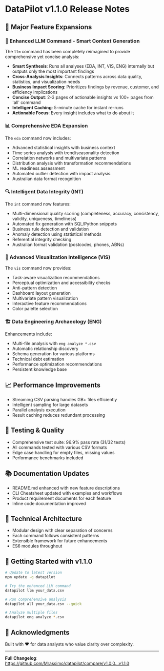 # DataPilot v1.1.0 Release Notes

## 🎉 Major Feature Expansions

### 🧠 Enhanced LLM Command - Smart Context Generation
The `llm` command has been completely reimagined to provide comprehensive yet concise analysis:

- **Smart Synthesis**: Runs all analyses (EDA, INT, VIS, ENG) internally but outputs only the most important findings
- **Cross-Analysis Insights**: Connects patterns across data quality, statistics, and visualization needs
- **Business Impact Scoring**: Prioritizes findings by revenue, customer, and efficiency implications  
- **Concise Output**: 2-3 pages of actionable insights vs 100+ pages from 'all' command
- **Intelligent Caching**: 5-minute cache for instant re-runs
- **Actionable Focus**: Every insight includes what to do about it

### 📊 Comprehensive EDA Expansion
The `eda` command now includes:
- Advanced statistical insights with business context
- Time series analysis with trend/seasonality detection
- Correlation networks and multivariate patterns
- Distribution analysis with transformation recommendations
- ML readiness assessment
- Automated outlier detection with impact analysis
- Australian data format recognition

### 🔍 Intelligent Data Integrity (INT) 
The `int` command now features:
- Multi-dimensional quality scoring (completeness, accuracy, consistency, validity, uniqueness, timeliness)
- Automated fix generation with SQL/Python snippets
- Business rule detection and validation
- Anomaly detection using statistical methods
- Referential integrity checking
- Australian format validation (postcodes, phones, ABNs)

### 🎨 Advanced Visualization Intelligence (VIS)
The `vis` command now provides:
- Task-aware visualization recommendations
- Perceptual optimization and accessibility checks
- Anti-pattern detection
- Dashboard layout generation
- Multivariate pattern visualization
- Interactive feature recommendations
- Color palette selection

### 🏗️ Data Engineering Archaeology (ENG)
Enhancements include:
- Multi-file analysis with `eng analyze *.csv`
- Automatic relationship discovery
- Schema generation for various platforms
- Technical debt estimation
- Performance optimization recommendations
- Persistent knowledge base

## 📈 Performance Improvements
- Streaming CSV parsing handles GB+ files efficiently
- Intelligent sampling for large datasets
- Parallel analysis execution
- Result caching reduces redundant processing

## 🧪 Testing & Quality
- Comprehensive test suite: 96.9% pass rate (31/32 tests)
- All commands tested with various CSV formats
- Edge case handling for empty files, missing values
- Performance benchmarks included

## 📚 Documentation Updates
- README.md enhanced with new feature descriptions
- CLI Cheatsheet updated with examples and workflows
- Product requirement documents for each feature
- Inline code documentation improved

## 🔧 Technical Architecture
- Modular design with clear separation of concerns
- Each command follows consistent patterns
- Extensible framework for future enhancements
- ES6 modules throughout

## 🚀 Getting Started with v1.1.0

```bash
# Update to latest version
npm update -g datapilot

# Try the enhanced LLM command
datapilot llm your_data.csv

# Run comprehensive analysis
datapilot all your_data.csv --quick

# Analyze multiple files
datapilot eng analyze *.csv
```

## 🙏 Acknowledgments
Built with ❤️ for data analysts who value clarity over complexity.

---

**Full Changelog**: https://github.com/Mrassimo/datapilot/compare/v1.0.0...v1.1.0